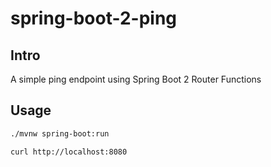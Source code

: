 # spring-boot-2-ping

## Intro

A simple ping endpoint using Spring Boot 2 Router Functions

## Usage

```sh
./mvnw spring-boot:run

curl http://localhost:8080
```
